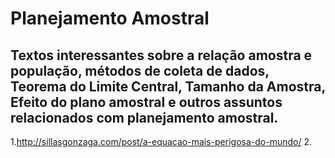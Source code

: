 
<!-- README.md is generated from README.Rmd. Please edit that file -->

# Planejamento Amostral

## Textos interessantes sobre a relação amostra e população, métodos de coleta de dados, Teorema do Limite Central, Tamanho da Amostra, Efeito do plano amostral e outros assuntos relacionados com planejamento amostral.

1\.<http://sillasgonzaga.com/post/a-equacao-mais-perigosa-do-mundo/> 2.
